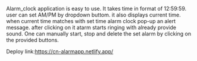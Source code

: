Alarm_clock application is easy to use. It takes time in format of 12:59:59. user can set AM/PM by dropdown buttom.
it also displays current time.
when current time matches with set time alarm clock pop-up an alert message. after clicking on it atarm starts ringing with already provide sound.
One can manually start, stop and delete the set alarm by clicking on the provided buttons.

Deploy link:https://cn-alarmapp.netlify.app/
